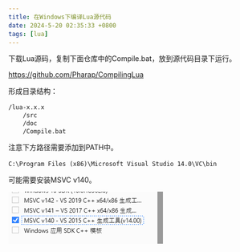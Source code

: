 ```yaml
---
title: 在Windows下编译Lua源代码
date: 2024-5-20 02:35:33 +0800
tags: [lua]
---
```


下载Lua源码，复制下面仓库中的Compile.bat，放到源代码目录下运行。

https://github.com/Pharap/CompilingLua

形成目录结构：

```
/lua-x.x.x
    /src
    /doc
    /Compile.bat
```

注意下方路径需要添加到PATH中。

`C:\Program Files (x86)\Microsoft Visual Studio 14.0\VC\bin`

可能需要安装MSVC v140。

![](img/miscs/7.png)
